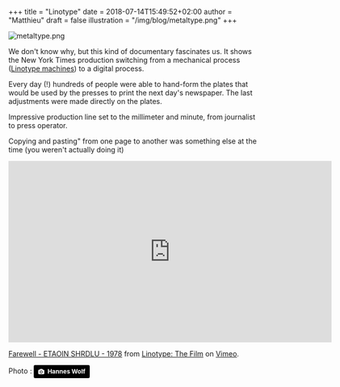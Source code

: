 +++
title       = "Linotype"
date        = 2018-07-14T15:49:52+02:00
author      = "Matthieu"
draft       = false
illustration = "/img/blog/metaltype.png"
+++

![metaltype.png](/img/blog/metaltype.png "metaltype.png")

We don't know why, but this kind of documentary fascinates us. It shows the New York Times production switching from a mechanical process ([Linotype machines](https://fr.wikipedia.org/wiki/Linotype)) to a digital process. 

Every day (!) hundreds of people were able to hand-form the plates that would be used by the presses to print the next day's newspaper. The last adjustments were made directly on the plates. 

Impressive production line set to the millimeter and minute, from journalist to press operator.

Copying and pasting" from one page to another was something else at the time (you weren't actually doing it)

<iframe src="https://player.vimeo.com/video/127605643?byline=0&portrait=0" width="640" height="360" frameborder="0" webkitallowfullscreen mozallowfullscreen allowfullscreen></iframe>
<p><a href="https://vimeo.com/127605643">Farewell - ETAOIN SHRDLU - 1978</a> from <a href="https://vimeo.com/user4747369">Linotype: The Film</a> on <a href="https://vimeo.com">Vimeo</a>.</p>


Photo : <a style="background-color:black;color:white;text-decoration:none;padding:4px 6px;font-family:-apple-system, BlinkMacSystemFont, &quot;San Francisco&quot;, &quot;Helvetica Neue&quot;, Helvetica, Ubuntu, Roboto, Noto, &quot;Segoe UI&quot;, Arial, sans-serif;font-size:12px;font-weight:bold;line-height:1.2;display:inline-block;border-radius:3px" href="https://unsplash.com/@hannes_wolf?utm_medium=referral&amp;utm_campaign=photographer-credit&amp;utm_content=creditBadge" target="_blank" rel="noopener noreferrer" title="Download free do whatever you want high-resolution photos from Hannes Wolf"><span style="display:inline-block;padding:2px 3px"><svg xmlns="http://www.w3.org/2000/svg" style="height:12px;width:auto;position:relative;vertical-align:middle;top:-1px;fill:white" viewBox="0 0 32 32"><title>unsplash-logo</title><path d="M20.8 18.1c0 2.7-2.2 4.8-4.8 4.8s-4.8-2.1-4.8-4.8c0-2.7 2.2-4.8 4.8-4.8 2.7.1 4.8 2.2 4.8 4.8zm11.2-7.4v14.9c0 2.3-1.9 4.3-4.3 4.3h-23.4c-2.4 0-4.3-1.9-4.3-4.3v-15c0-2.3 1.9-4.3 4.3-4.3h3.7l.8-2.3c.4-1.1 1.7-2 2.9-2h8.6c1.2 0 2.5.9 2.9 2l.8 2.4h3.7c2.4 0 4.3 1.9 4.3 4.3zm-8.6 7.5c0-4.1-3.3-7.5-7.5-7.5-4.1 0-7.5 3.4-7.5 7.5s3.3 7.5 7.5 7.5c4.2-.1 7.5-3.4 7.5-7.5z"></path></svg></span><span style="display:inline-block;padding:2px 3px">Hannes Wolf</span></a>